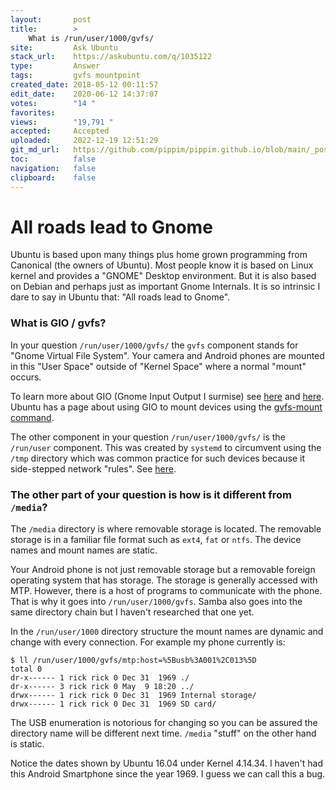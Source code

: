 ```yaml
---
layout:       post
title:        >
    What is /run/user/1000/gvfs/
site:         Ask Ubuntu
stack_url:    https://askubuntu.com/q/1035122
type:         Answer
tags:         gvfs mountpoint
created_date: 2018-05-12 00:11:57
edit_date:    2020-06-12 14:37:07
votes:        "14 "
favorites:    
views:        "19,791 "
accepted:     Accepted
uploaded:     2022-12-19 12:51:29
git_md_url:   https://github.com/pippim/pippim.github.io/blob/main/_posts/2018/2018-05-12-What-is-_run_user_1000_gvfs_.md
toc:          false
navigation:   false
clipboard:    false
---
```


# All roads lead to Gnome

Ubuntu is based upon many things plus home grown programming from Canonical (the owners of Ubuntu). Most people know it is based on Linux kernel and provides a "GNOME" Desktop environment. But it is also based on Debian and perhaps just as important Gnome Internals. It is so intrinsic I dare to say in Ubuntu that: "All roads lead to Gnome".

### What is GIO / gvfs?

In your question `/run/user/1000/gvfs/` the `gvfs` component stands for "Gnome Virtual File System". Your camera and Android phones are mounted in this "User Space" outside of "Kernel Space" where a normal "mount" occurs.

To learn more about GIO (Gnome Input Output I surmise) see [here][1] and [here][2]. Ubuntu has a page about using GIO to mount devices using the [gvfs-mount command][3].

The other component in your question `/run/user/1000/gvfs/` is the `/run/user` component. This was created by `systemd` to circumvent using the `/tmp` directory which was common practice for such devices because it side-stepped network "rules". See [here][4].

### The other part of your question is how is it different from `/media`?

The `/media` directory is where removable storage is located. The removable storage is in a familiar file format such as `ext4`, `fat` or `ntfs`. The device names and mount names are static.

Your Android phone is not just removable storage but a removable foreign operating system that has storage. The storage is generally accessed with MTP. However, there is a host of programs to communicate with the phone. That is why it goes into `/run/user/1000/gvfs`. Samba also goes into the same directory chain but I haven't researched that one yet. 

In the `/run/user/1000` directory structure the mount names are dynamic and change with every connection. For example my phone currently is:

``` 
$ ll /run/user/1000/gvfs/mtp:host=%5Busb%3A001%2C013%5D
total 0
dr-x------ 1 rick rick 0 Dec 31  1969 ./
dr-x------ 3 rick rick 0 May  9 18:20 ../
drwx------ 1 rick rick 0 Dec 31  1969 Internal storage/
drwx------ 1 rick rick 0 Dec 31  1969 SD card/
```

The USB enumeration is notorious for changing so you can be assured the directory name will be different next time. `/media` "stuff" on the other hand is static.

Notice the dates shown by Ubuntu 16.04 under Kernel 4.14.34. I haven't had this Android Smartphone since the year 1969. I guess we can call this a bug.

  [1]: https://developer.gnome.org/gio/stable/ch01.html
  [2]: https://developer.gnome.org/gio/stable/gio.html
  [3]: http://manpages.ubuntu.com/manpages/xenial/man1/gvfs-mount.1.html
  [4]: https://unix.stackexchange.com/a/162911/200094

